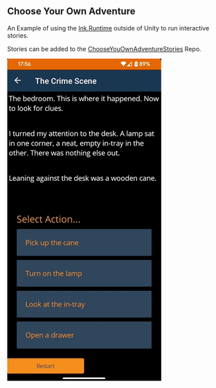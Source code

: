## Choose Your Own Adventure

An Example of using the [Ink.Runtime](https://github.com/inkle/ink) outside of Unity to run interactive stories.

Stories can be added to the [ChooseYouOwnAdventureStories](https://github.com/infinitespace-studios/ChooseYouOwnAdventureStories) Repo.

![Example of App Running](Images/ChooseYourOwnAdventure.gif)